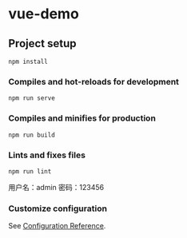 # vue-demo

## Project setup
```
npm install
```

### Compiles and hot-reloads for development
```
npm run serve
```

### Compiles and minifies for production
```
npm run build
```

### Lints and fixes files
```
npm run lint
```
用户名：admin
密码：123456

### Customize configuration
See [Configuration Reference](https://cli.vuejs.org/config/).

